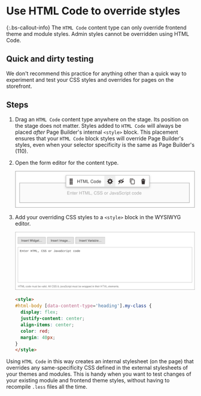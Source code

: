 # Use HTML Code to override styles

{:.bs-callout-info}
The `HTML Code` content type can only override frontend theme and module styles. Admin styles cannot be overridden using HTML Code.

## Quick and dirty testing

We don't recommend this practice for anything other than a quick way to experiment and test your CSS styles and overrides for pages on the storefront.

## Steps

1. Drag an `HTML Code` content type anywhere on the stage. Its position on the stage does not matter. Styles added to `HTML Code` will always be placed _after_ Page Builder's internal `<style>` block. This placement ensures that your `HTML Code` block styles will override Page Builder's styles, even when your selector specificity is the same as Page Builder's (110).

1. Open the form editor for the content type.

   ![CSS selector override pattern](../images/pagebuilder-html-code-editor.svg)

1. Add your overriding CSS styles to a `<style>` block in the WYSIWYG editor.

   ![CSS selector override pattern](../images/pagebuilder-html-code-wysiwyg.svg)

    ```html
    <style>
    #html-body [data-content-type='heading'].my-class {
      display: flex;
      justify-content: center;
      align-items: center;
      color: red;
      margin: 40px;
    }
    </style>
    ```

Using `HTML Code` in this way creates an internal stylesheet (on the page) that overrides any same-specificity CSS defined in the external stylesheets of your themes and modules. This is handy when you want to test changes of your existing module and frontend theme styles, without having to recompile `.less` files all the time.

